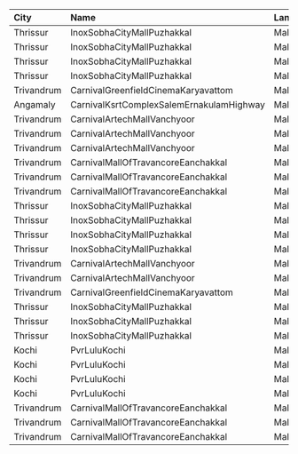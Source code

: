 | City       | Name                                     | Language  |  Time | Type             | Price | Capacity | Booked |
| :--------- | :--------------------------------------- | :-------- | ----: | :--------------- | ----: | -------: | -----: |
| Thrissur   | InoxSobhaCityMallPuzhakkal               | Malayalam | 11:00 | Club             |  130₹ |       29 |      0 |
| Thrissur   | InoxSobhaCityMallPuzhakkal               | Malayalam | 11:00 | Executive        |  100₹ |       11 |      0 |
| Thrissur   | InoxSobhaCityMallPuzhakkal               | Malayalam | 11:00 | RoyalRecliner    |  200₹ |        2 |      0 |
| Thrissur   | InoxSobhaCityMallPuzhakkal               | Malayalam | 11:00 | Royal            |  130₹ |        6 |      0 |
| Trivandrum | CarnivalGreenfieldCinemaKaryavattom      | Malayalam | 13:30 | ExecutiveOffline |  140₹ |      119 |     69 |
| Angamaly   | CarnivalKsrtComplexSalemErnakulamHighway | Malayalam | 13:45 | GoldOffline      |  130₹ |      202 |    109 |
| Trivandrum | CarnivalArtechMallVanchyoor              | Malayalam | 14:00 | ExecutiveOffline |  100₹ |       13 |      7 |
| Trivandrum | CarnivalArtechMallVanchyoor              | Malayalam | 14:00 | SilverOffline    |  150₹ |      151 |     84 |
| Trivandrum | CarnivalArtechMallVanchyoor              | Malayalam | 14:00 | GoldOffline      |  300₹ |       13 |      7 |
| Trivandrum | CarnivalMallOfTravancoreEanchakkal       | Malayalam | 14:15 | NormalOffline    |  100₹ |       18 |      9 |
| Trivandrum | CarnivalMallOfTravancoreEanchakkal       | Malayalam | 14:15 | ExecutiveOffline |  160₹ |       72 |     40 |
| Trivandrum | CarnivalMallOfTravancoreEanchakkal       | Malayalam | 14:15 | Silver           |  190₹ |      103 |     58 |
| Thrissur   | InoxSobhaCityMallPuzhakkal               | Malayalam | 16:25 | Club             |  170₹ |       25 |      0 |
| Thrissur   | InoxSobhaCityMallPuzhakkal               | Malayalam | 16:25 | Executive        |  130₹ |       11 |      0 |
| Thrissur   | InoxSobhaCityMallPuzhakkal               | Malayalam | 16:25 | RoyalRecliner    |  290₹ |        5 |      0 |
| Thrissur   | InoxSobhaCityMallPuzhakkal               | Malayalam | 16:25 | Royal            |  170₹ |        4 |      0 |
| Trivandrum | CarnivalArtechMallVanchyoor              | Malayalam | 19:00 | ExecutiveOffline |  100₹ |       26 |     16 |
| Trivandrum | CarnivalArtechMallVanchyoor              | Malayalam | 19:00 | SilverOffline    |  150₹ |      147 |     86 |
| Trivandrum | CarnivalGreenfieldCinemaKaryavattom      | Malayalam | 19:00 | ExecutiveOffline |  160₹ |      119 |     67 |
| Thrissur   | InoxSobhaCityMallPuzhakkal               | Malayalam | 19:15 | Club             |  170₹ |       33 |      0 |
| Thrissur   | InoxSobhaCityMallPuzhakkal               | Malayalam | 19:15 | Executive        |  130₹ |       11 |      0 |
| Thrissur   | InoxSobhaCityMallPuzhakkal               | Malayalam | 19:15 | Royal            |  170₹ |        4 |      0 |
| Kochi      | PvrLuluKochi                             | Malayalam | 19:35 | Classic          |  110₹ |       39 |     19 |
| Kochi      | PvrLuluKochi                             | Malayalam | 19:35 | ClassicPlus      |  140₹ |       91 |     55 |
| Kochi      | PvrLuluKochi                             | Malayalam | 19:35 | Prime            |  160₹ |       68 |     58 |
| Kochi      | PvrLuluKochi                             | Malayalam | 19:35 | Recliner         |  290₹ |       10 |      9 |
| Trivandrum | CarnivalMallOfTravancoreEanchakkal       | Malayalam | 22:15 | NormalOffline    |  100₹ |       17 |      9 |
| Trivandrum | CarnivalMallOfTravancoreEanchakkal       | Malayalam | 22:15 | ExecutiveOffline |  160₹ |      193 |    107 |
| Trivandrum | CarnivalMallOfTravancoreEanchakkal       | Malayalam | 22:15 | Silver           |  190₹ |       97 |     59 |